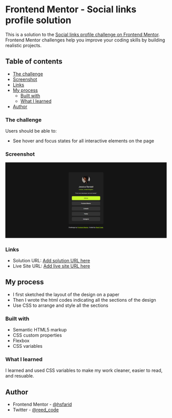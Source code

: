 # Frontend Mentor - Social links profile solution

This is a solution to the [Social links profile challenge on Frontend Mentor](https://www.frontendmentor.io/challenges/social-links-profile-UG32l9m6dQ). Frontend Mentor challenges help you improve your coding skills by building realistic projects. 

## Table of contents

  - [The challenge](#the-challenge)
  - [Screenshot](#screenshot)
  - [Links](#links)
- [My process](#my-process)
  - [Built with](#built-with)
  - [What I learned](#what-i-learned)
- [Author](#author)


### The challenge

Users should be able to:

- See hover and focus states for all interactive elements on the page

### Screenshot

![Solution](solution/solution.png)

### Links

- Solution URL: [Add solution URL here](https://your-solution-url.com)
- Live Site URL: [Add live site URL here](https://your-live-site-url.com)

## My process
- I first sketched the layout of the design on a paper
- Then I wrote the html codes indicating all the sections of the design
- Use CSS to arrange and style all the sections

### Built with

- Semantic HTML5 markup
- CSS custom properties
- Flexbox
- CSS variables

### What I learned
I learned and used CSS variables to make my work cleaner, easier to read, and resuable.

## Author
- Frontend Mentor - [@hsfarid](https://www.frontendmentor.io/profile/hsfarid)
- Twitter - [@reed_code](https://www.twitter.com/reed_code)
